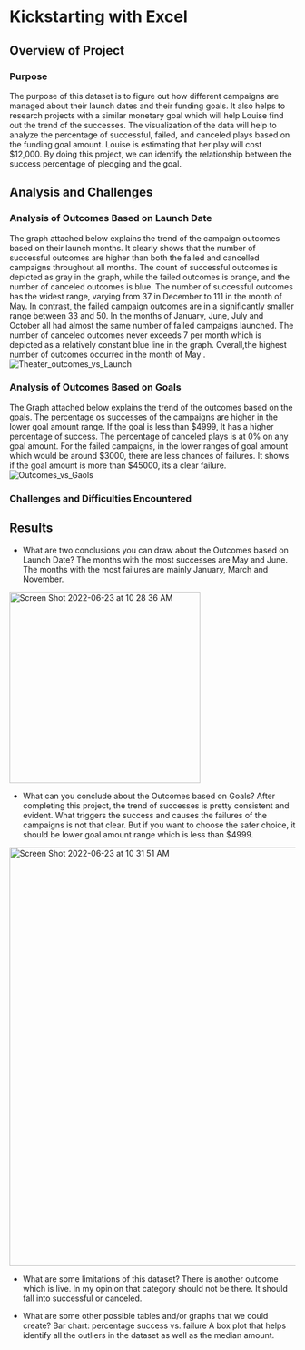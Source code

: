 # Kickstarting with Excel

## Overview of Project

### Purpose
The purpose of this dataset is to figure out how different campaigns are managed about their launch dates and their funding goals. It also helps to research projects with a similar monetary goal which will help Louise find out the trend of the successes. The visualization of the data will help to analyze the percentage of successful, failed, and canceled plays based on the funding goal amount. Louise is estimating that her play will cost $12,000. By doing this project, we can identify the relationship between the success percentage of pledging and the goal.

## Analysis and Challenges

### Analysis of Outcomes Based on Launch Date
The graph attached below explains the trend of the campaign outcomes based on their launch months. It clearly shows that the number of successful outcomes are higher than both the failed and cancelled campaigns throughout all months. The count of successful outcomes is depicted as gray in the graph, while the failed outcomes is orange, and the number of canceled outcomes is blue. The number of successful outcomes has the widest range, varying from 37 in December to 111 in the month of May. In contrast, the failed campaign outcomes are in a significantly smaller range between 33 and 50. In the months of January, June, July and October all had almost the same number of failed campaigns launched. The number of canceled outcomes never exceeds 7 per month which is depicted as a relatively constant blue line in the graph. Overall,the highest number of outcomes occurred in the month of May . 
 ![Theater_outcomes_vs_Launch](https://user-images.githubusercontent.com/107584891/175348372-488634e6-a113-47cb-b25d-65051fb15661.png)



### Analysis of Outcomes Based on Goals
The Graph attached below explains the trend of the outcomes based on the goals. The percentage os successes of the campaigns are higher in the lower goal amount range. If the goal is less than $4999, It has a higher percentage of success. The percentage of canceled plays is at 0% on any goal amount. For the failed campaigns, in the lower ranges of goal amount which would be around $3000, there are less chances of failures. It shows if the goal amount is more than $45000, its a clear failure.
![Outcomes_vs_Gaols](https://user-images.githubusercontent.com/107584891/175348559-2d9a05ba-1064-4008-a837-0c837c950e5f.png)



### Challenges and Difficulties Encountered

## Results

- What are two conclusions you can draw about the Outcomes based on Launch Date?
 The months with the most successes are May  and June. 
 The months with the most failures are mainly January, March and November. 
 <img width="336" alt="Screen Shot 2022-06-23 at 10 28 36 AM" src="https://user-images.githubusercontent.com/107584891/175348875-40c43dc9-ba1f-49fc-9235-bb4f759b06af.png">

- What can you conclude about the Outcomes based on Goals?
After completing this project, the trend of successes is pretty consistent and evident. What triggers the success and causes the failures of the campaigns is not that clear. But if you want to choose the safer choice, it should be lower goal amount range which is less than $4999.
<img width="736" alt="Screen Shot 2022-06-23 at 10 31 51 AM" src="https://user-images.githubusercontent.com/107584891/175349480-eaa7dea8-2555-427c-acb8-717e6fee66af.png">


- What are some limitations of this dataset?
There is another outcome which is live. In my opinion that category should not be there. It should fall into successful or canceled. 

- What are some other possible tables and/or graphs that we could create?
Bar chart: percentage success vs. failure 
A box plot that helps identify all the outliers in the dataset as well as the median amount.

